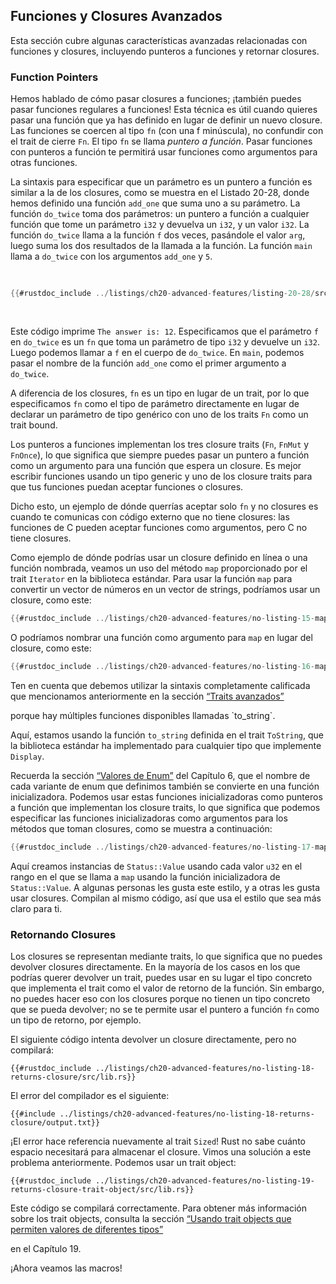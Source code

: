 ## Funciones y Closures Avanzados

Esta sección cubre algunas características avanzadas relacionadas con
funciones y closures, incluyendo punteros a funciones y retornar closures.

### Function Pointers

Hemos hablado de cómo pasar closures a funciones; ¡también puedes pasar
funciones regulares a funciones! Esta técnica es útil cuando quieres pasar una
función que ya has definido en lugar de definir un nuevo closure. Las funciones
se coercen al tipo `fn` (con una f minúscula), no confundir con el trait de
cierre `Fn`. El tipo `fn` se llama _puntero a función_. Pasar funciones con
punteros a función te permitirá usar funciones como argumentos para otras
funciones.

La sintaxis para especificar que un parámetro es un puntero a función es
similar a la de los closures, como se muestra en el Listado 20-28, donde hemos
definido una función `add_one` que suma uno a su parámetro. La función
`do_twice` toma dos parámetros: un puntero a función a cualquier función que
tome un parámetro `i32` y devuelva un `i32`, y un valor `i32`. La función
`do_twice` llama a la función `f` dos veces, pasándole el valor `arg`, luego
suma los dos resultados de la llamada a la función. La función `main` llama a
`do_twice` con los argumentos `add_one` y `5`.

<Listing number="20-28" file-name="src/main.rs" caption="Usando el tipo `fn` para aceptar un puntero a function como un argumento">

```rust
{{#rustdoc_include ../listings/ch20-advanced-features/listing-20-28/src/main.rs}}
```

</Listing>

Este código imprime `The answer is: 12`. Especificamos que el parámetro `f` en
`do_twice` es un `fn` que toma un parámetro de tipo `i32` y devuelve un `i32`.
Luego podemos llamar a `f` en el cuerpo de `do_twice`. En `main`, podemos pasar
el nombre de la función `add_one` como el primer argumento a `do_twice`.

A diferencia de los closures, `fn` es un tipo en lugar de un trait, por lo que
especificamos `fn` como el tipo de parámetro directamente en lugar de declarar
un parámetro de tipo genérico con uno de los traits `Fn` como un trait bound.

Los punteros a funciones implementan los tres closure traits (`Fn`, `FnMut` y
`FnOnce`), lo que significa que siempre puedes pasar un puntero a función como
un argumento para una función que espera un closure. Es mejor escribir
funciones usando un tipo generic y uno de los closure traits para que tus
funciones puedan aceptar funciones o closures.

Dicho esto, un ejemplo de dónde querrías aceptar solo `fn` y no closures es
cuando te comunicas con código externo que no tiene closures: las funciones de
C pueden aceptar funciones como argumentos, pero C no tiene closures.

Como ejemplo de dónde podrías usar un closure definido en línea o una función
nombrada, veamos un uso del método `map` proporcionado por el trait `Iterator`
en la biblioteca estándar. Para usar la función `map` para convertir un vector
de números en un vector de strings, podríamos usar un closure, como este:

```rust
{{#rustdoc_include ../listings/ch20-advanced-features/no-listing-15-map-closure/src/main.rs:here}}
```

O podríamos nombrar una función como argumento para `map` en lugar del
closure, como este:

```rust
{{#rustdoc_include ../listings/ch20-advanced-features/no-listing-16-map-function/src/main.rs:here}}
```

Ten en cuenta que debemos utilizar la sintaxis completamente calificada que
mencionamos anteriormente en la sección [“Traits avanzados”][advanced-traits]

<!-- ignore --> porque hay múltiples funciones disponibles llamadas `to_string`.

Aquí, estamos usando la función `to_string` definida en el trait `ToString`,
que la biblioteca estándar ha implementado para cualquier tipo que implemente
`Display`.

Recuerda la sección [“Valores de Enum”][valores-enum]<!-- ignore --> del
Capítulo 6, que el nombre de cada variante de enum que definimos también se
convierte en una función inicializadora. Podemos usar estas funciones
inicializadoras como punteros a función que implementan los closure traits,
lo que significa que podemos especificar las funciones inicializadoras como
argumentos para los métodos que toman closures, como se muestra a continuación:

```rust
{{#rustdoc_include ../listings/ch20-advanced-features/no-listing-17-map-initializer/src/main.rs:here}}
```

Aquí creamos instancias de `Status::Value` usando cada valor `u32` en el rango
en el que se llama a `map` usando la función inicializadora de `Status::Value`.
A algunas personas les gusta este estilo, y a otras les gusta usar closures.
Compilan al mismo código, así que usa el estilo que sea más claro para ti.

### Retornando Closures

Los closures se representan mediante traits, lo que significa que no puedes
devolver closures directamente. En la mayoría de los casos en los que podrías
querer devolver un trait, puedes usar en su lugar el tipo concreto que
implementa el trait como el valor de retorno de la función. Sin embargo, no
puedes hacer eso con los closures porque no tienen un tipo concreto que se
pueda devolver; no se te permite usar el puntero a función `fn` como un tipo
de retorno, por ejemplo.

El siguiente código intenta devolver un closure directamente, pero no
compilará:

```rust,ignore,does_not_compile
{{#rustdoc_include ../listings/ch20-advanced-features/no-listing-18-returns-closure/src/lib.rs}}
```

El error del compilador es el siguiente:

```console
{{#include ../listings/ch20-advanced-features/no-listing-18-returns-closure/output.txt}}
```

¡El error hace referencia nuevamente al trait `Sized`! Rust no sabe cuánto
espacio necesitará para almacenar el closure. Vimos una solución a este
problema anteriormente. Podemos usar un trait object:

```rust,noplayground
{{#rustdoc_include ../listings/ch20-advanced-features/no-listing-19-returns-closure-trait-object/src/lib.rs}}
```

Este código se compilará correctamente. Para obtener más información sobre los
trait objects, consulta la sección [“Usando trait objects que permiten valores
de diferentes
tipos”][usando-trait-objects-que-permiten-valores-de-diferentes-tipos]
<!-- ignore --> en el Capítulo 19.

¡Ahora veamos las macros!

[advanced-traits]: ch20-03-advanced-traits.html#traits-avanzados
[valores-enum]: ch06-01-defining-an-enum.html#valores-enum
[usando-trait-objects-que-permiten-valores-de-diferentes-tipos]: ch18-02-trait-objects.html#usando-trait-objects-que-permiten-valores-de-diferentes-tipos
